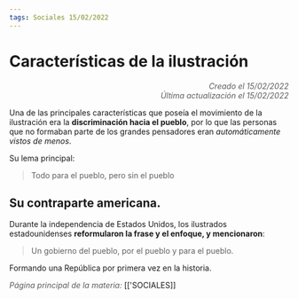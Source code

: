 ```yaml
---
tags: Sociales 15/02/2022
---
```


# Características de la ilustración
<div style="text-align: right; opacity: 0.7; font-style: italic;">Creado el 15/02/2022</div>
<div style="text-align: right; opacity: 0.7; font-style: italic;">Última actualización el 15/02/2022</div>

Una de las principales características que poseía el movimiento de la ilustración era la **discriminación hacia el pueblo**, por lo que las personas que no formaban parte de los grandes pensadores eran *automáticamente vistos de menos*.

Su lema principal:

> Todo para el pueblo, pero sin el pueblo


## Su contraparte americana.

Durante la independencia de Estados Unidos, los ilustrados estadounidenses **reformularon la frase y el enfoque, y mencionaron**:

> Un gobierno del pueblo, por el pueblo y para el pueblo.

Formando una República por primera vez en la historia.

<span style="opacity: 0.7; font-style: italic;">Página principal de la materia:</span> [['SOCIALES]]